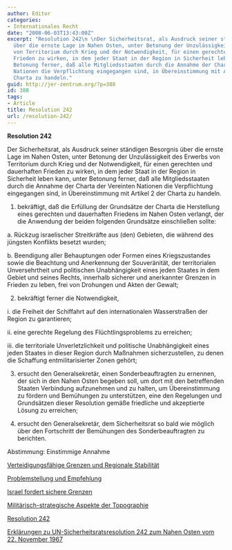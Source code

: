 ```yaml
---
author: Editor
categories:
- Internationales Recht
date: "2008-06-03T13:43:00Z"
excerpt: "Resolution 242\n \nDer Sicherheitsrat, als Ausdruck seiner ständigen Besorgnis
  über die ernste Lage im Nahen Osten, unter Betonung der Unzulässigkeit des Erwerbs
  von Territorium durch Krieg und der Notwendigkeit, für einen gerechten und dauerhaften
  Frieden zu wirken, in dem jeder Staat in der Region in Sicherheit leben kann, unter
  Betonung ferner, daß alle Mitgliedsstaaten durch die Annahme der Charta der Vereinten
  Nationen die Verpflichtung eingegangen sind, in Übereinstimmung mit Artikel 2 der
  Charta zu handeln."
guid: http://jer-zentrum.org/?p=388
id: 388
tags:
- Article
title: Resolution 242
url: /resolution-242/
---
```




**Resolution 242**



Der Sicherheitsrat, als Ausdruck seiner ständigen Besorgnis über die ernste Lage im Nahen Osten, unter Betonung der Unzulässigkeit des Erwerbs von Territorium durch Krieg und der Notwendigkeit, für einen gerechten und dauerhaften Frieden zu wirken, in dem jeder Staat in der Region in Sicherheit leben kann, unter Betonung ferner, daß alle Mitgliedsstaaten durch die Annahme der Charta der Vereinten Nationen die Verpflichtung eingegangen sind, in Übereinstimmung mit Artikel 2 der Charta zu handeln.

 

1. bekräftigt, daß die Erfüllung der Grundsätze der Charta die Herstellung eines gerechten und dauerhaften Friedens im Nahen Osten verlangt, der die Anwendung der beiden folgenden Grundsätze einschließen sollte: 

a. Rückzug israelischer Streitkräfte aus (den) Gebieten, die während des jüngsten Konflikts besetzt wurden;

 

b. Beendigung aller Behauptungen oder Formen eines Kriegszustandes sowie die Beachtung und Anerkennung der Souveränität, der territorialen Unversehrtheit und politischen Unabhängigkeit eines jeden Staates in dem Gebiet und seines Rechts, innerhalb sicherer und anerkannter Grenzen in Frieden zu leben, frei von Drohungen und Akten der Gewalt;

 

2. bekräftigt ferner die Notwendigkeit, 

i. die Freiheit der Schiffahrt auf den internationalen Wasserstraßen der Region zu garantieren; 

ii. eine gerechte Regelung des Flüchtlingsproblems zu erreichen;

iii. die territoriale Unverletzlichkeit und politische Unabhängigkeit eines jeden Staates in dieser Region durch Maßnahmen sicherzustellen, zu denen die Schaffung entmilitarisierter Zonen gehört; 

 

3. ersucht den Generalsekretär, einen Sonderbeauftragten zu ernennen, der sich in den Nahen Osten begeben soll, um dort mit den betreffenden Staaten Verbindung aufzunehmen und zu halten, um Übereinstimmung zu fördern und Bemühungen zu unterstützen, eine den Regelungen und Grundsätzen dieser Resolution gemäße friedliche und akzeptierte Lösung zu erreichen;

 

4. ersucht den Generalsekretär, dem Sicherheitsrat so bald wie möglich über den Fortschritt der Bemühungen des Sonderbeauftragten zu berichten.

 

 

Abstimmung: Einstimmige Annahme 

 

 

[Verteidigungsfähige Grenzen und Regionale Stabilität]("http://jer-zentrum.org/ViewArticle.aspx?ArticleId=144")

 

[Problemstellung und Empfehlung]("http://jer-zentrum.org/ViewArticle.aspx?ArticleId=138")

 

[Israel fordert sichere Grenzen]("http://jer-zentrum.org/ViewArticle.aspx?ArticleId=139")

 

[Militärisch-strategische Aspekte der Topographie]("http://jer-zentrum.org/ViewArticle.aspx?ArticleId=143")

 

[Resolution 242]("http://jer-zentrum.org/ViewArticle.aspx?ArticleId=142")

 

[Erklärungen zu UN-Sicherheitsratsresolution 242 zum Nahen Osten vom 22. November 1967]("http://jer-zentrum.org/ViewArticle.aspx?ArticleId=141")







